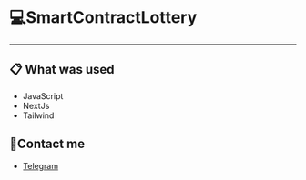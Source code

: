 
# 💻SmartContractLottery
---
## 📋 What was used
- JavaScript
- NextJs
- Tailwind
## 🏮Contact me
- [Telegram](https://t.me/kysatoshi)
